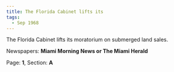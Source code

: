 ```yaml
---  
title: The Florida Cabinet lifts its  
tags:  
  - Sep 1968  
---  
```

  
The Florida Cabinet lifts its moratorium on submerged land sales.  
  
Newspapers: **Miami Morning News or The Miami Herald**  
  
Page: **1**, Section: **A** 
